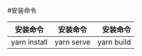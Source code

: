 #安装命令

| 安装命令        | 安装命令          | 安装命令  |
| ------------- |:-------------:| -----:|
| yarn install      |yarn serve| yarn build|

